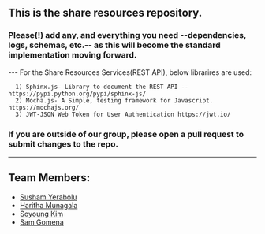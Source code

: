 ## This is the share resources repository.

### Please(!) add any, and everything you need --dependencies, logs, schemas, etc.-- as this will become the standard implementation moving forward.

--- For the Share Resources Services(REST API), below librarires are used:

      1) Sphinx.js- Library to document the REST API --https://pypi.python.org/pypi/sphinx-js/
      2) Mocha.js- A Simple, testing framework for Javascript. https://mochajs.org/
      3) JWT-JSON Web Token for User Authentication https://jwt.io/

### If you are outside of our group, please open a pull request to submit changes to the repo.

---

## Team Members:
* [Susham Yerabolu](mailto:yerabolu@pdx.edu)
* [Haritha Munagala](mailto:mharitha@pdx.edu)
* [Soyoung Kim](mailto:soyoung@pdx.edu)
* [Sam Gomena](mailto:gomenas@pdx.edu)
